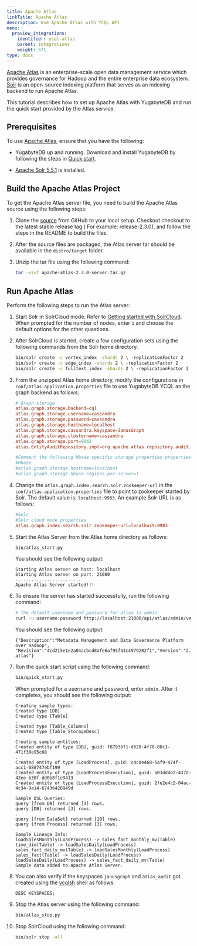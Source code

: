 ```yaml
---
title: Apache Atlas
linkTitle: Apache Atlas
description: Use Apache Atlas with YCQL API
menu:
  preview_integrations:
    identifier: ycql-atlas
    parent: integrations
    weight: 571
type: docs
---
```

[Apache Atlas](https://atlas.apache.org/) is an enterprise-scale open data management service which provides governance for Hadoop and the entire enterprise data ecosystem.
[Solr](https://solr.apache.org/) is an open-source indexing platform that serves as an indexing backend to run Apache Atlas.

This tutorial describes how to set up Apache Atlas with YugabyteDB and run the quick start provided by the Atlas service.

## Prerequisites

To use [Apache Atlas](https://doc.akka.io/docs/akka-persistence-r2dbc/current/overview.html), ensure that you have the following:

- YugabyteDB up and running. Download and install YugabyteDB by following the steps in [Quick start](../../quick-start/).

- [Apache Solr 5.5.1](https://solr.apache.org/guide/6_6/installing-solr.html) is installed.

## Build the Apache Atlas Project

To get the Apache Atlas server file, you need to build the Apache Atlas source using the following steps:

1. Clone the [source](https://github.com/apache/atlas) from GitHub to your local setup. Checkout checkout to the latest stable release tag ( For example: release-2.3.0), and follow the steps in the README to build the files.

1. After the source files are packaged, the Atlas server tar should be available in the `distro/target` folder.

1. Unzip the tar file using the following command:

    ```sh
    tar -xzvf apache-atlas-2.3.0-server.tar.gz
    ```

## Run Apache Atlas

Perform the following steps to run the Atlas server:

1. Start Solr in SolrCloud mode. Refer to [Getting started with SolrCloud](https://solr.apache.org/guide/6_6/getting-started-with-solrcloud.html). When prompted for the number of nodes, enter `1` and choose the default options for the other questions.

1. After SolrCloud is started, create a few configuration sets using the following commands from the Solr home directory.

    ```sh
    bin/solr create -c vertex_index -shards 2 \ -replicationFactor 2
    bin/solr create -c edge_index -shards 2 \ -replicationFactor 2
    bin/solr create -c fulltext_index -shards 2 \ -replicationFactor 2
    ```

1. From the unzipped Atlas home directory, modify the configurations in `conf/atlas-application.properties` file to use YugabyteDB YCQL as the graph backend as follows:

    ```conf
    # Graph storage
    atlas.graph.storage.backend=cql
    atlas.graph.storage.username=cassandra
    atlas.graph.storage.password=cassandra
    atlas.graph.storage.hostname=localhost
    atlas.graph.storage.cassandra.keyspace=JanusGraph
    atlas.graph.storage.clustername=cassandra
    atlas.graph.storage.port=9042
    atlas.EntityAuditRepository.impl=org.apache.atlas.repository.audit.CassandraBasedAuditRepository

    #Comment the following Hbase specific storage properties properties
    #Hbase
    #atlas.graph.storage.hostname=localhost
    #atlas.graph.storage.hbase.regions-per-server=1
    ```

1. Change the `atlas.graph.index.search.solr.zookeeper-url` in the `conf/atlas-application.properties` file to point to zookeeper started by Solr. The default value is: `localhost:9983`. An example Solr URL is as follows:

    ```conf
    #Solr
    #Solr cloud mode properties
    atlas.graph.index.search.solr.zookeeper-url=localhost:9983
    ```

1. Start the Atlas Server from the Atlas home directory as follows:

    ```sh
    bin/atlas_start.py
    ```

    You should see the following output:

    ```output
    Starting Atlas server on host: localhost
    Starting Atlas server on port: 21000
    .........................
    Apache Atlas Server started!!!
    ```

1. To ensure the server has started successfully, run the following command:

    ```sh
    # The default username and password for atlas is admin
    curl -u username:password http://localhost:21000/api/atlas/admin/version
    ```

    You should see the following output:

    ```output
    {"Description":"Metadata Management and Data Governance Platform over Hadoop",    "Revision":"4cd215e1e2a04acbcd8afe6af95f43c4979202f1","Version":"2.3.0","Name":"apache-atlas"}
    ```

1. Run the quick start script using the following command:

    ```sh
    bin/quick_start.py
    ```

    When prompted for a username and password, enter `admin`. After it completes, you should see the following output:

    ```output
    Creating sample types:
    Created type [DB]
    Created type [Table]
    .
    Created type [Table_Columns]
    Created type [Table_StorageDesc]

    Creating sample entities:
    Created entity of type [DB], guid: f87936f1-d620-4f70-88c1-471f30e95c68
    .
    Created entity of type [LoadProcess], guid: c4c0e468-5af9-474f-acc1-088747ebf199
    Created entity of type [LoadProcessExecution], guid: a03dd462-437d-42ee-b30f-dd0b8f1e9413
    Created entity of type [LoadProcessExecution], guid: 2fe2e4c2-04ac-4c34-9a14-67436428949d

    Sample DSL Queries:
    query [from DB] returned [3] rows.
    query [DB] returned [3] rows.
    .
    query [from DataSet] returned [10] rows.
    query [from Process] returned [3] rows.

    Sample Lineage Info:
    loadSalesMonthly(LoadProcess) -> sales_fact_monthly_mv(Table)
    time_dim(Table) -> loadSalesDaily(LoadProcess)
    sales_fact_daily_mv(Table) -> loadSalesMonthly(LoadProcess)
    sales_fact(Table) -> loadSalesDaily(LoadProcess)
    loadSalesDaily(LoadProcess) -> sales_fact_daily_mv(Table)
    Sample data added to Apache Atlas Server.
    ```

1. You can also verify if the keyspaces `janusgraph` and `atlas_audit` got created using the [ycqlsh](../../admin/ysqlsh/#starting-ysqlsh) shell as follows:

    ```output
    DESC KEYSPACES;
    ```

1. Stop the Atlas server using the following command:

    ```sh
    bin/atlas_stop.py
    ```

1. Stop SolrCloud using the following command:

    ```sh
    bin/solr stop -all
    ```
